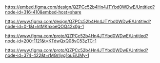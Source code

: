 https://embed.figma.com/design/QZPCc52b4Hn4JTYbd0WDwE/Untitled?node-id=316-410&embed-host=share

https://www.figma.com/design/QZPCc52b4Hn4JTYbd0WDwE/Untitled?node-id=0-1&t=ktMKnxoeQOQ42x0g-1

https://www.figma.com/proto/QZPCc52b4Hn4JTYbd0WDwE/Untitled?node-id=200-1121&t=KTdwQxQ08vC53zTC-1

https://www.figma.com/proto/QZPCc52b4Hn4JTYbd0WDwE/Untitled?node-id=374-422&t=rMGrIiyg1ouEiUMy-1
